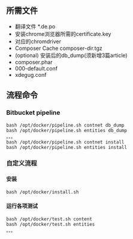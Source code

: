 ## 所需文件
- 翻译文件 *.de.po
- 安装chrome浏览器所需的certificate.key
- 对应的chromdriver
- Composer Cache composer-dir.tgz
- (optional) 安装后的db_dump(须新增3篇article)
- composer.phar
- 000-default.conf
- xdegug.conf

## 流程命令
### Bitbucket pipeline
```
bash /opt/docker/pipeline.sh contnet db_dump
bash /opt/docker/pipeline.sh entities db_dump
。。。
bash /opt/docker/pipeline.sh contnet install
bash /opt/docker/pipeline.sh entities install
```

### 自定义流程
#### 安装
```
bash /opt/docker/install.sh
```
#### 运行各项测试
```
bash /opt/docker/test.sh content
bash /opt/docker/test.sh entities
。。。
```
